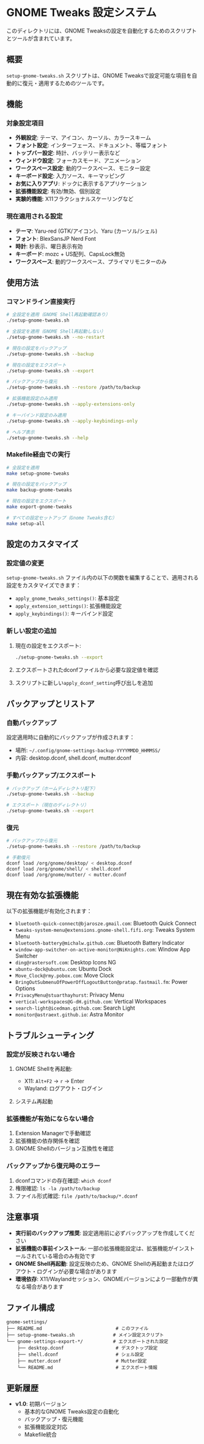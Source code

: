 # GNOME Tweaks 設定システム

このディレクトリには、GNOME Tweaksの設定を自動化するためのスクリプトとツールが含まれています。

## 概要

`setup-gnome-tweaks.sh` スクリプトは、GNOME Tweaksで設定可能な項目を自動的に復元・適用するためのツールです。

## 機能

### 対象設定項目

- **外観設定**: テーマ、アイコン、カーソル、カラースキーム
- **フォント設定**: インターフェース、ドキュメント、等幅フォント
- **トップバー設定**: 時計、バッテリー表示など
- **ウィンドウ設定**: フォーカスモード、アニメーション
- **ワークスペース設定**: 動的ワークスペース、モニター設定
- **キーボード設定**: 入力ソース、キーマッピング
- **お気に入りアプリ**: ドックに表示するアプリケーション
- **拡張機能設定**: 有効/無効、個別設定
- **実験的機能**: X11フラクショナルスケーリングなど

### 現在適用される設定

- **テーマ**: Yaru-red (GTK/アイコン)、Yaru (カーソル/シェル)
- **フォント**: BlexSansJP Nerd Font
- **時計**: 秒表示、曜日表示有効
- **キーボード**: mozc + US配列、CapsLock無効
- **ワークスペース**: 動的ワークスペース、プライマリモニターのみ

## 使用方法

### コマンドライン直接実行

```bash
# 全設定を適用（GNOME Shell再起動確認あり）
./setup-gnome-tweaks.sh

# 全設定を適用（GNOME Shell再起動しない）
./setup-gnome-tweaks.sh --no-restart

# 現在の設定をバックアップ
./setup-gnome-tweaks.sh --backup

# 現在の設定をエクスポート
./setup-gnome-tweaks.sh --export

# バックアップから復元
./setup-gnome-tweaks.sh --restore /path/to/backup

# 拡張機能設定のみ適用
./setup-gnome-tweaks.sh --apply-extensions-only

# キーバインド設定のみ適用
./setup-gnome-tweaks.sh --apply-keybindings-only

# ヘルプ表示
./setup-gnome-tweaks.sh --help
```

### Makefile経由での実行

```bash
# 全設定を適用
make setup-gnome-tweaks

# 現在の設定をバックアップ
make backup-gnome-tweaks

# 現在の設定をエクスポート
make export-gnome-tweaks

# すべての設定セットアップ（Gnome Tweaks含む）
make setup-all
```

## 設定のカスタマイズ

### 設定値の変更

`setup-gnome-tweaks.sh` ファイル内の以下の関数を編集することで、適用される設定をカスタマイズできます：

- `apply_gnome_tweaks_settings()`: 基本設定
- `apply_extension_settings()`: 拡張機能設定
- `apply_keybindings()`: キーバインド設定

### 新しい設定の追加

1. 現在の設定をエクスポート:
   ```bash
   ./setup-gnome-tweaks.sh --export
   ```

2. エクスポートされたdconfファイルから必要な設定値を確認

3. スクリプトに新しい`apply_dconf_setting`呼び出しを追加

## バックアップとリストア

### 自動バックアップ

設定適用時に自動的にバックアップが作成されます：
- 場所: `~/.config/gnome-settings-backup-YYYYMMDD_HHMMSS/`
- 内容: desktop.dconf, shell.dconf, mutter.dconf

### 手動バックアップ/エクスポート

```bash
# バックアップ（ホームディレクトリ配下）
./setup-gnome-tweaks.sh --backup

# エクスポート（現在のディレクトリ）
./setup-gnome-tweaks.sh --export
```

### 復元

```bash
# バックアップから復元
./setup-gnome-tweaks.sh --restore /path/to/backup

# 手動復元
dconf load /org/gnome/desktop/ < desktop.dconf
dconf load /org/gnome/shell/ < shell.dconf
dconf load /org/gnome/mutter/ < mutter.dconf
```

## 現在有効な拡張機能

以下の拡張機能が有効化されます：

- `bluetooth-quick-connect@bjarosze.gmail.com`: Bluetooth Quick Connect
- `tweaks-system-menu@extensions.gnome-shell.fifi.org`: Tweaks System Menu
- `bluetooth-battery@michalw.github.com`: Bluetooth Battery Indicator
- `window-app-switcher-on-active-monitor@NiKnights.com`: Window App Switcher
- `ding@rastersoft.com`: Desktop Icons NG
- `ubuntu-dock@ubuntu.com`: Ubuntu Dock
- `Move_Clock@rmy.pobox.com`: Move Clock
- `BringOutSubmenuOfPowerOffLogoutButton@pratap.fastmail.fm`: Power Options
- `PrivacyMenu@stuarthayhurst`: Privacy Menu
- `vertical-workspaces@G-dH.github.com`: Vertical Workspaces
- `search-light@icedman.github.com`: Search Light
- `monitor@astraext.github.io`: Astra Monitor

## トラブルシューティング

### 設定が反映されない場合

1. GNOME Shellを再起動:
   - X11: `Alt+F2` → `r` → Enter
   - Wayland: ログアウト・ログイン

2. システム再起動

### 拡張機能が有効にならない場合

1. Extension Managerで手動確認
2. 拡張機能の依存関係を確認
3. GNOME Shellのバージョン互換性を確認

### バックアップから復元時のエラー

1. dconfコマンドの存在確認: `which dconf`
2. 権限確認: `ls -la /path/to/backup`
3. ファイル形式確認: `file /path/to/backup/*.dconf`

## 注意事項

- **実行前のバックアップ推奨**: 設定適用前に必ずバックアップを作成してください
- **拡張機能の事前インストール**: 一部の拡張機能設定は、拡張機能がインストールされている場合のみ有効です
- **GNOME Shell再起動**: 設定反映のため、GNOME Shellの再起動またはログアウト・ログインが必要な場合があります
- **環境依存**: X11/Waylandセッション、GNOMEバージョンにより一部動作が異なる場合があります

## ファイル構成

```
gnome-settings/
├── README.md                           # このファイル
├── setup-gnome-tweaks.sh              # メイン設定スクリプト
└── gnome-settings-export-*/           # エクスポートされた設定
    ├── desktop.dconf                   # デスクトップ設定
    ├── shell.dconf                     # シェル設定
    ├── mutter.dconf                    # Mutter設定
    └── README.md                       # エクスポート情報
```

## 更新履歴

- **v1.0**: 初期バージョン
  - 基本的なGNOME Tweaks設定の自動化
  - バックアップ・復元機能
  - 拡張機能設定対応
  - Makefile統合 